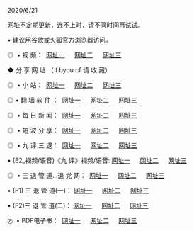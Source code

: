 <p>2020/6/21
<p>网址不定期更新，连不上时，请不同时间再试试。
<p>• 建议用谷歌或火狐官方浏览器访问。
<p>◎  • 视 频： 
<a href="http://mrc.proyectolanuevatierra.com/" target="_blank">网址一</a> 　 
<a href="http://mic.proyectolanuevatierra.com/" target="_blank">网址二</a> 　 
<a href="http://moc.proyectolanuevatierra.com/b.html" target="_blank">网址三</a>  

<p> ◆ 分 享 网 址 （ f.byou.cf 请 收 藏） </p>
<p>◎ </span>  •  小 站：  
<a href="http://mrc.proyectolanuevatierra.com/f.html" target="_blank">网址一</a> 　 
<a href="http://mic.proyectolanuevatierra.com/h.html" target="_blank">网址二</a> 　 
<a href="http://moc.proyectolanuevatierra.com/k/" target="_blank">网址三</a></p>
<p>◎  • 翻 墙 软 件 ：  
<a href="http://mrc.proyectolanuevatierra.com/ff/" target="_blank">网址一</a> 　 
<a href="http://mic.proyectolanuevatierra.com/s/read/a1_nd.html" target="_blank">网址二</a> 　 
<a href="http://moc.proyectolanuevatierra.com/ff/index.html" target="_blank">网址三</a></p>
<p>◎ </span>  • 每 日 新 闻：  
<a href="http://mrc.proyectolanuevatierra.com/day/" target="_blank">网址一</a> 　 
<a href="http://mic.proyectolanuevatierra.com/day/" target="_blank">网址二</a> 　 
<a href="http://mic.proyectolanuevatierra.com/day/index.html" target="_blank">网址三</a></p>
<p>◎ </span>  • 短 波 分 享：  
<a href="http://mrc.proyectolanuevatierra.com/h/" target="_blank">网址一</a> 　 
<a href="http://mic.proyectolanuevatierra.com/h/" target="_blank">网址二</a> 　 
<a href="http://moc.proyectolanuevatierra.com/h/index.html" target="_blank">网址三</a></p>
<p>◎   • 九 评.三 退：  
<a href="http://mrc.proyectolanuevatierra.com/t/" target="_blank">网址一</a> 　 
<a href="http://mic.proyectolanuevatierra.com/v2/index.html" target="_blank">网址二</a> 　 
<a href="http://moc.proyectolanuevatierra.com/tt/index.html" target="_blank">网址三</a> 　</p>
<p>  • (E2_视频/语音)《九 评》视频/语音: 
<a href="http://mic.proyectolanuevatierra.com/7738.html" target="_blank">网址一</a> 　 
<a href="http://mrc.proyectolanuevatierra.com/7614.html" target="_blank">网址二</a> 　 
<a href="http://moc.proyectolanuevatierra.com/7633.html" target="_blank">网址三</a></p>
<p>◎   • 三 退 管 道...退 党 网：  
<a href="http://mrc.proyectolanuevatierra.com/go/td1.html" target="_blank">网址一</a> 　 
<a href="http://mic.proyectolanuevatierra.com/go/td2.html" target="_blank">网址二</a> 　 
<a href="http://moc.proyectolanuevatierra.com/go/td3.html" target="_blank">网址三</a></p>
<p>  • (F1) 三 退 管 道(一)： 
<a href="http://mrc.proyectolanuevatierra.com/dd/" target="_blank">网址一</a> 　 
<a href="http://mic.proyectolanuevatierra.com/s/read/a1_tdx.html" target="_blank">网址二</a> 　 
<a href="http://moc.proyectolanuevatierra.com/dd/" target="_blank">网址三</a></p>
<p>  • (F2)三 退 管 道(二)： 
<a href="http://mic.proyectolanuevatierra.com/d/" target="_blank">网址一</a> 　 
<a href="http://mrc.proyectolanuevatierra.com/d/index.html" target="_blank">网址二</a> 　 
<a href="http://moc.proyectolanuevatierra.com/d/" target="_blank">网址三</a></p>
<p>◎   • PDF电子书：  
<a href="http://mrc.proyectolanuevatierra.com/p/" target="_blank">网址一</a> 　 
<a href="http://mic.proyectolanuevatierra.com/p/index.html" target="_blank">网址二</a> 　 
<a href="http://moc.proyectolanuevatierra.com/p/" target="_blank">网址三</a></p>
